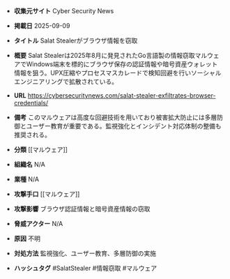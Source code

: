 - **収集元サイト**
Cyber Security News

- **掲載日**
2025-09-09

- **タイトル**
Salat Stealerがブラウザ情報を窃取

- **概要**
Salat Stealerは2025年8月に発見されたGo言語製の情報窃取マルウェアでWindows端末を標的にブラウザ保存の認証情報や暗号資産ウォレット情報を狙う。UPX圧縮やプロセスマスカレードで検知回避を行いソーシャルエンジニアリングで拡散されている。

- **URL**
https://cybersecuritynews.com/salat-stealer-exfiltrates-browser-credentials/

- **備考**
このマルウェアは高度な回避技術を用いており被害拡大防止には多層防御とユーザー教育が重要である。監視強化とインシデント対応体制の整備も推奨される。

- **分類**
[[マルウェア]]

- **組織名**
N/A

- **業種**
N/A

- **攻撃手口**
[[マルウェア]]

- **攻撃影響**
ブラウザ認証情報と暗号資産情報の窃取

- **脅威アクター**
N/A

- **原因**
不明

- **対処方法**
監視強化、ユーザー教育、多層防御の実施

- **ハッシュタグ**
#SalatStealer #情報窃取 #マルウェア
